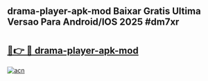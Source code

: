 ## drama-player-apk-mod Baixar Gratis Ultima Versao Para Android/IOS 2025 #dm7xr

# <h2><a href="https://ainizakaria.my?title=drama-player-apk-mod&ref=20M">🔗👉 🔴 drama-player-apk-mod</a></h2>

[![acn](https://github.com/user-attachments/assets/0f9c940e-d8b0-45ae-aac7-cd30a18b3e1c)](https://ainizakaria.my?title=drama-player-apk-mod&ref=20M)

